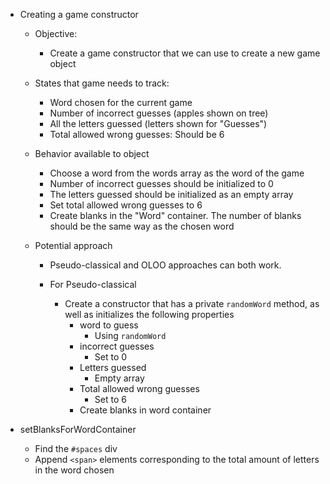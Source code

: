 - Creating a game constructor
  - Objective:
    - Create a game constructor that we can use to create a new game object

  - States that game needs to track:
    - Word chosen for the current game
    - Number of incorrect guesses (apples shown on tree)
    - All the letters guessed (letters shown for "Guesses")
    - Total allowed wrong guesses: Should be 6

  - Behavior available to object
    - Choose a word from the words array as the word of the game
    - Number of incorrect guesses should be initialized to 0
    - The letters guessed should be initialized as an empty array
    - Set total allowed wrong guesses to 6
    - Create blanks in the "Word" container. 
      The number of blanks should be the same way as the chosen word

  - Potential approach
    - Pseudo-classical and OLOO approaches can both work. 
    
    - For Pseudo-classical
      - Create a constructor that has a private `randomWord` method, as well as initializes the following properties
        - word to guess
          - Using `randomWord`
        - incorrect guesses
          - Set to 0
        - Letters guessed
          - Empty array
        - Total allowed wrong guesses
          - Set to 6
        - Create blanks in word container

- setBlanksForWordContainer
  - Find the `#spaces` div
  - Append `<span>` elements corresponding to the total amount of letters in the word chosen